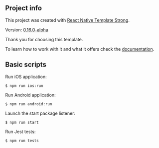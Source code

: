## Project info

This project was created with [React Native Template Strong](https://svbutko.github.io/react-native-template-strong/).

Version: [0.16.0-alpha](https://github.com/svbutko/react-native-template-strong/releases/tag/v0.16.0-alpha)

Thank you for choosing this template.

To learn how to work with it and what it offers check the [documentation](https://svbutko.github.io/react-native-template-strong/docs/getting-started).

## Basic scripts

Run iOS application:
```shell
$ npm run ios:run
```

Run Android application:
```shell
$ npm run android:run
```

Launch the start package listener:
```shell
$ npm run start
```

Run Jest tests:
```shell
$ npm run tests
```
